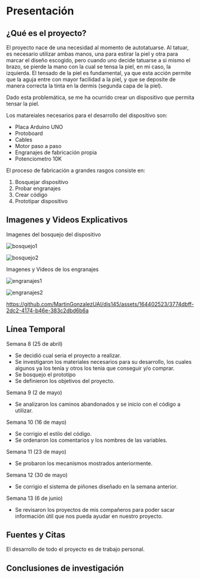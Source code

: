 # Presentación

## ¿Qué es el proyecto?

El proyecto nace de una necesidad al momento de autotatuarse. Al tatuar, es necesario utilizar ambas manos, una para estirar la piel y otra para marcar el diseño escogido, pero cuando uno decide tatuarse a si mismo el brazo, se pierde la mano con la cual se tensa la piel, en mi caso, la izquierda. El tensado de la piel es fundamental, ya que esta acción permite que la aguja entre con mayor facilidad a la piel, y que se deposite de manera correcta la tinta en la dermis (segunda capa de la piel). 

Dado esta problemática, se me ha ocurrido crear un dispositivo que permita tensar la piel.

Los matareiales necesarios para el desarrollo del dispositivo son:

- Placa Arduino UNO
- Protoboard
- Cables
- Motor paso a paso
- Engranajes de fabricación propia
- Potenciometro 10K

El proceso de fabricación a grandes rasgos consiste en:

1. Bosquejar dispositivo
2. Probar engranajes
3. Crear código
4. Prototipar dispositivo

## Imagenes y Videos Explicativos

Imagenes del bosquejo del dispositivo

![bosquejo1](bosquejo1.jpg)

![bosquejo2](bosquejo2.jpg)

Imagenes y Videos de los engranajes 

![engranajes1](engranajes1.jpg)

![engranajes2](engranajes2.jpg)

https://github.com/MartinGonzalezUAI/dis145/assets/164402523/3774dbff-2dc2-4174-b46e-383c2dbd6b6a

## Línea Temporal

Semana 8 (25 de abril)

- Se decidió cual seria el proyecto a realizar.
- Se investigaron los materiales necesarios para su desarrollo, los cuales algunos ya los tenía y otros los tenia que conseguir y/o comprar.
- Se bosquejo el prototipo
- Se definieron los objetivos del proyecto.
  
Semana 9 (2 de mayo) 

- Se analizaron los caminos abandonados y se inicio con el código a utilizar.

Semana 10 (16 de mayo) 

- Se corrigio el estilo del código.
- Se ordenaron los comentarios y los nombres de las variables.

Semana 11 (23 de mayo) 

- Se probaron los mecanismos mostrados anteriormente. 

Semana 12 (30 de mayo) 

- Se corrigio el sistema de piñones diseñado en la semana anterior. 

Semana 13 (6 de junio) 

- Se revisaron los proyectos de mis compañeros para poder sacar información útil que nos pueda ayudar en nuestro proyecto.

## Fuentes y Citas

El desarrollo de todo el proyecto es de trabajo personal. 

## Conclusiones de investigación
